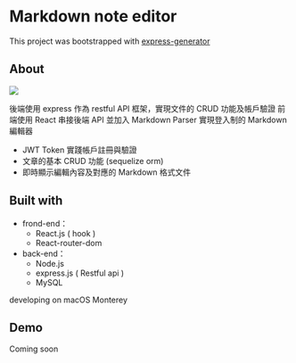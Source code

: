 #  Markdown note editor 
This project was bootstrapped with [express-generator](https://github.com/expressjs/generator)

## About
![](https://i.imgur.com/t7DThva.png)

後端使用 express 作為 restful API 框架，實現文件的 CRUD 功能及帳戶驗證
前端使用 React 串接後端 API 並加入 Markdown Parser 實現登入制的 Markdown 編輯器

- JWT Token 實踐帳戶註冊與驗證
- 文章的基本 CRUD 功能 (sequelize orm)
- 即時顯示編輯內容及對應的 Markdown 格式文件

## Built with
- frond-end：
	- React.js ( hook )
	- React-router-dom
- back-end：
	- Node.js
	- express.js ( Restful api )
	- MySQL

 developing on macOS Monterey

## Demo
Coming soon
